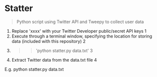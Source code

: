 # Statter
> Python script using Twitter API and Tweepy to collect user data

1.  Replace 'xxxx' with your Twitter Developer public/secret API keys 1
2.  Execute through a terminal window, specifying the location for storing data (included with this repository) 2
3.  >> 'python statter.py data.txt' 3
4.  Extract Twitter data from the data.txt file 4

E.g.
	python statter.py data.txt